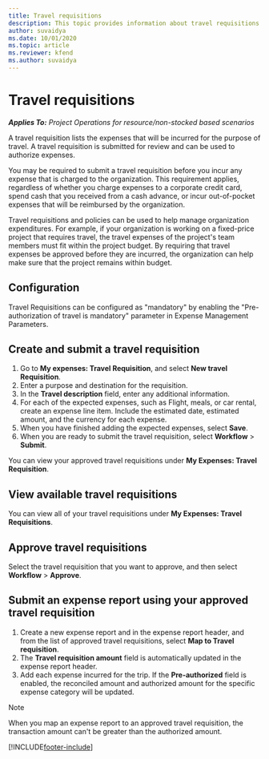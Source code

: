 ```yaml
---
title: Travel requisitions
description: This topic provides information about travel requisitions.
author: suvaidya
ms.date: 10/01/2020
ms.topic: article
ms.reviewer: kfend 
ms.author: suvaidya
---
```


# Travel requisitions

_**Applies To:** Project Operations for resource/non-stocked based scenarios_

A travel requisition lists the expenses that will be incurred for the purpose of travel. A travel requisition is submitted for review and can be used to authorize expenses.

You may be required to submit a travel requisition before you incur any expense that is charged to the organization. This requirement applies, regardless of whether you charge expenses to a corporate credit card, spend cash that you received from a cash advance, or incur out-of-pocket expenses that will be reimbursed by the organization.

Travel requisitions and policies can be used to help manage organization expenditures. For example, if your organization is working on a fixed-price project that requires travel, the travel expenses of the project's team members must fit within the project budget. By requiring that travel expenses be approved before they are incurred, the organization can help make sure that the project remains within budget.

## Configuration 

Travel Requisitions can be configured as "mandatory" by enabling the "Pre-authorization of travel is mandatory" parameter in Expense Management Parameters. 

## Create and submit a travel requisition

1. Go to **My expenses: Travel Requisition**, and select **New travel Requisition**.
2. Enter a purpose and destination for the requisition.
3. In the  **Travel description** field, enter any additional information. 
4. For each of the expected expenses, such as Flight, meals, or car rental, create an expense line item. Include the estimated date, estimated amount, and the currency for each expense. 
5. When you have finished adding the expected expenses, select **Save**.
6. When you are ready to submit the travel requisition, select **Workflow** > **Submit**.

You can view your approved travel requisitions under **My Expenses: Travel Requisition**. 

## View available travel requisitions

You can view all of your travel requisitions under **My Expenses: Travel Requisitions**.

## Approve travel requisitions

Select the travel requisition that you want to approve, and then select **Workflow** > **Approve**.  

## Submit an expense report using your approved travel requisition

1. Create a new expense report and in the expense report header, and from the list of approved travel requisitions, select **Map to Travel requisition**.
2. The **Travel requisition amount** field is automatically updated in the expense report header.
3. Add each expense incurred for the trip. 
If the **Pre-authorized** field is enabled, the reconciled amount and authorized amount for the specific expense category will be updated.

> [!NOTE]
> When you map an expense report to an approved travel requisition, the transaction amount can't be greater than the authorized amount. 


[!INCLUDE[footer-include](../includes/footer-banner.md)]